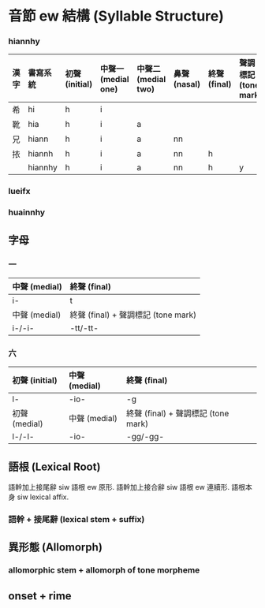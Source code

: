 # 音節 ew 結構 (Syllable Structure)

### hiannhy

| 漢字 | 書寫系統 | 初聲 \(initial\) | 中聲一 \(medial one\) | 中聲二 \(medial two\) | 鼻聲 \(nasal\) | 終聲 \(final\) | 聲調標記 \(tone mark\) |
| :--- | :--- | :--- | :--- | :--- | :--- | :--- | :--- |
| 希 | hi | h | i | | | | |
| 靴 | hia | h | i | a | | | |
| 兄 | hiann | h | i | a | nn | | |
| 挔 | hiannh | h | i | a | nn | h | |
| | hiannhy | h | i | a | nn | h | y |

### lueifx

### huainnhy

## 字母

### 一

| 中聲 \(medial\) | 終聲 \(final\) |
| :--- | :--- |
| i- | t |
| 中聲 \(medial\) | 終聲 \(final\) + 聲調標記 \(tone mark\) |
| i-/-i- | -tt/-tt- |

### 六

| 初聲 \(initial\) | 中聲 \(medial\) | 終聲 \(final\) |
| :--- | :--- | :--- |
| l- | -io- | -g |
| 初聲 \(medial\) | 中聲 \(medial\) | 終聲 \(final\) + 聲調標記 \(tone mark\) |
| l-/-l- | -io- | -gg/-gg- |

## 語根 (Lexical Root)

語幹加上接尾辭 siw 語根 ew 原形. 語幹加上接合辭 siw 語根 ew 連續形. 語根本身 siw lexical affix.

### 語幹 + 接尾辭 (lexical stem + suffix)

## 異形態 (Allomorph)

### allomorphic stem + allomorph of tone morpheme

## onset + rime
